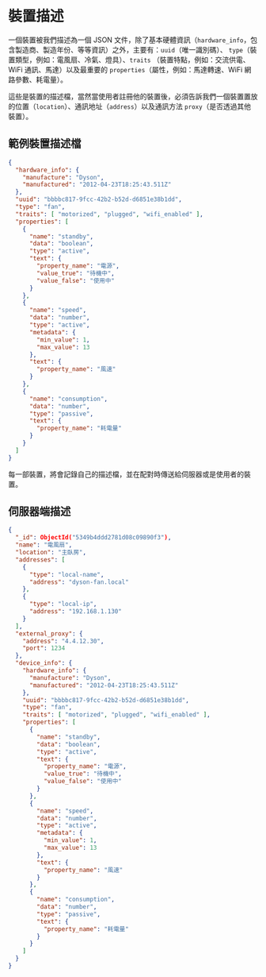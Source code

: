 # 裝置描述

一個裝置被我們描述為一個 JSON 文件，除了基本硬體資訊（`hardware_info`，包含製造商、製造年份、等等資訊）之外，主要有：`uuid`（唯一識別碼）、
`type`（裝置類型，例如：電風扇、冷氣、燈具）、`traits` （裝置特點，例如：交流供電、WiFi 通訊、馬達）以及最重要的
`properties`（屬性，例如：馬達轉速、WiFi 網路參數、耗電量）。

這些是裝置的描述檔，當然當使用者註冊他的裝置後，必須告訴我們一個裝置置放的位置（`location`）、通訊地址（`address`）以及通訊方法
`proxy`（是否透過其他裝置）。

## 範例裝置描述檔

```json
{
  "hardware_info": {
    "manufacture": "Dyson",
    "manufactured": "2012-04-23T18:25:43.511Z"
  },
  "uuid": "bbbbc817-9fcc-42b2-b52d-d6851e38b1dd",
  "type": "fan",
  "traits": [ "motorized", "plugged", "wifi_enabled" ],
  "properties": [
    {
      "name": "standby",
      "data": "boolean",
      "type": "active",
      "text": {
        "property_name": "電源",
        "value_true": "待機中",
        "value_false": "使用中"
      }
    },
    {
      "name": "speed",
      "data": "number",
      "type": "active",
      "metadata": {
        "min_value": 1,
        "max_value": 13
      },
      "text": {
        "property_name": "風速"
      }
    },
    {
      "name": "consumption",
      "data": "number",
      "type": "passive",
      "text": {
        "property_name": "耗電量"
      }
    }
  ]
}
```
每一部裝置，將會記錄自己的描述檔，並在配對時傳送給伺服器或是使用者的裝置。

## 伺服器端描述

```json
{
  "_id": ObjectId("5349b4ddd2781d08c09890f3"),
  "name": "電風扇",
  "location": "主臥房",
  "addresses": [
    {
      "type": "local-name",
      "address": "dyson-fan.local"
    },
    {
      "type": "local-ip",
      "address": "192.168.1.130"
    }
  ],
  "external_proxy": {
    "address": "4.4.12.30",
    "port": 1234
  },
  "device_info": {
    "hardware_info": {
      "manufacture": "Dyson",
      "manufactured": "2012-04-23T18:25:43.511Z"
    },
    "uuid": "bbbbc817-9fcc-42b2-b52d-d6851e38b1dd",
    "type": "fan",
    "traits": [ "motorized", "plugged", "wifi_enabled" ],
    "properties": [
      {
        "name": "standby",
        "data": "boolean",
        "type": "active",
        "text": {
          "property_name": "電源",
          "value_true": "待機中",
          "value_false": "使用中"
        }
      },
      {
        "name": "speed",
        "data": "number",
        "type": "active",
        "metadata": {
          "min_value": 1,
          "max_value": 13
        },
        "text": {
          "property_name": "風速"
        }
      },
      {
        "name": "consumption",
        "data": "number",
        "type": "passive",
        "text": {
          "property_name": "耗電量"
        }
      }
    ]
  }
}
```

